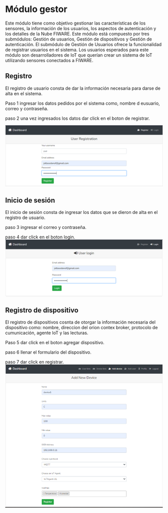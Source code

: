# Módulo gestor
Este módulo tiene como objetivo gestionar las características de los sensores, la información de los usuarios, los aspectos de autenticación y los detalles de la Nube FIWARE. Este módulo está compuesto por tres submódulos: Gestión de usuarios, Gestión de dispositivos y Gestión de autenticación. 
El submódulo de Gestión de Usuarios ofrece la funcionalidad de registrar usuarios en el sistema. Los usuarios esperados para este módulo son desarrolladores de IoT que querían crear un sistema de IoT utilizando sensores conectados a FIWARE.  


## Registro
El registro de usuario consta de dar la información necesaria para darse de alta en el sistema.

Paso 1 ingresar los datos pedidos por el sistema como, nombre d eusuario, correo y contraseña.

paso 2 una vez ingresados los datos dar click en el boton de registrar.

<img src="registro.png"
    alt="registro"
    style="alang: center" />


## Inicio de sesión
El inicio de sesión consta de ingresar los datos que se dieron de alta en el registro de usuario.

paso 3 ingresar el correo y contraseña.

paso 4 dar click en el boton login.
<img src="login 2.png"
     alt="inicio de sesión"
     style="alang: center" />

## Registro de dispositivo
El registro de dispositivos cosnta de otorgar la información necesaria del dispositivo como: nombre, direccion del orion contex broker, protocolo de cumunicación, agente IoT y las lecturas.

Paso 5 dar click en el boton agregar dispositivo.

paso 6 llenar el formulario del dispositivo.

paso 7 dar click en registrar.
<img src="device.png"
     alt="registro de dispositivo"
     style="alang: center" />
